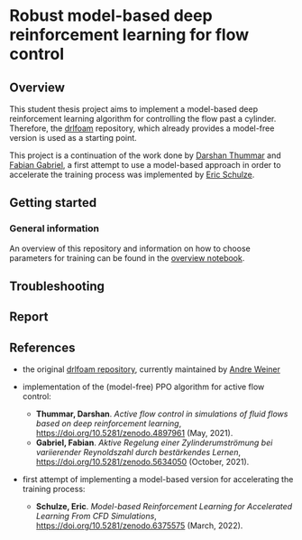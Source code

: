 # Robust model-based deep reinforcement learning for flow control

## Overview
This student thesis project aims to implement a model-based deep reinforcement learning algorithm for controlling the
flow past a cylinder. Therefore, the [drlfoam](https://github.com/OFDataCommittee/drlfoam) repository, which already 
provides a model-free version is used as a starting point.

This project is a continuation of the work done by [Darshan Thummar](https://github.com/darshan315/flow_past_cylinder_by_DRL) and
[Fabian Gabriel](https://github.com/FabianGabriel/Active_flow_control_past_cylinder_using_DRL), a first attempt to use a model-based
approach in order to accelerate the training process was implemented by [Eric Schulze](https://github.com/ErikSchulze1796/Active_flow_control_past_cylinder_using_DRL).

## Getting started
### General information
An overview of this repository and information on how to choose parameters for training can be found in the
[overview notebook](https://github.com/JanisGeise/robust_MB_DRL_for_flow_control/blob/main/overview.ipynb).

## Troubleshooting

## Report

## References
- the original [drlfoam repository](https://github.com/OFDataCommittee/drlfoam), currently maintained by
  [Andre Weiner](https://github.com/AndreWeiner)
- implementation of the (model-free) PPO algorithm for active flow control:
  * **Thummar, Darshan**. *Active flow control in simulations of fluid flows based on deep reinforcement learning*,
  https://doi.org/10.5281/zenodo.4897961 (May, 2021).
  * **Gabriel, Fabian**. *Aktive Regelung einer Zylinderumströmung bei variierender Reynoldszahl durch bestärkendes Lernen*,
  https://doi.org/10.5281/zenodo.5634050 (October, 2021).

- first attempt of implementing a model-based version for accelerating the training process:
  * **Schulze, Eric**. *Model-based Reinforcement Learning for Accelerated Learning From CFD Simulations*,
  https://doi.org/10.5281/zenodo.6375575 (March, 2022).
